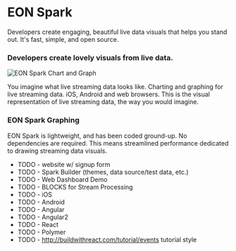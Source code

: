 # EON Spark

Developers create engaging, beautiful
live data visuals that helps you stand out.
It's fast, simple, and open source.

### Developers create **lovely visuals** from live data.

![EON Spark Chart and Graph](http://i.imgur.com/aFysWAy.gif)

You imagine what live streaming data looks like.
Charting and graphing for live streaming data.
iOS, Android and web browsers.
This is the visual representation of live streaming data,
the way you would imagine.

### EON Spark Graphing

EON Spark is lightweight, and has been coded ground-up.
No dependencies are required.
This means streamlined performance dedicated to drawing
streaming data visuals.

 - TODO - website w/ signup form
 - TODO - Spark Builder (themes, data source/test data, etc.)
 - TODO - Web Dashboard Demo
 - TODO - BLOCKS for Stream Processing
 - TODO - iOS 
 - TODO - Android
 - TODO - Angular
 - TODO - Angular2
 - TODO - React
 - TODO - Polymer
 - TODO - http://buildwithreact.com/tutorial/events tutorial style

